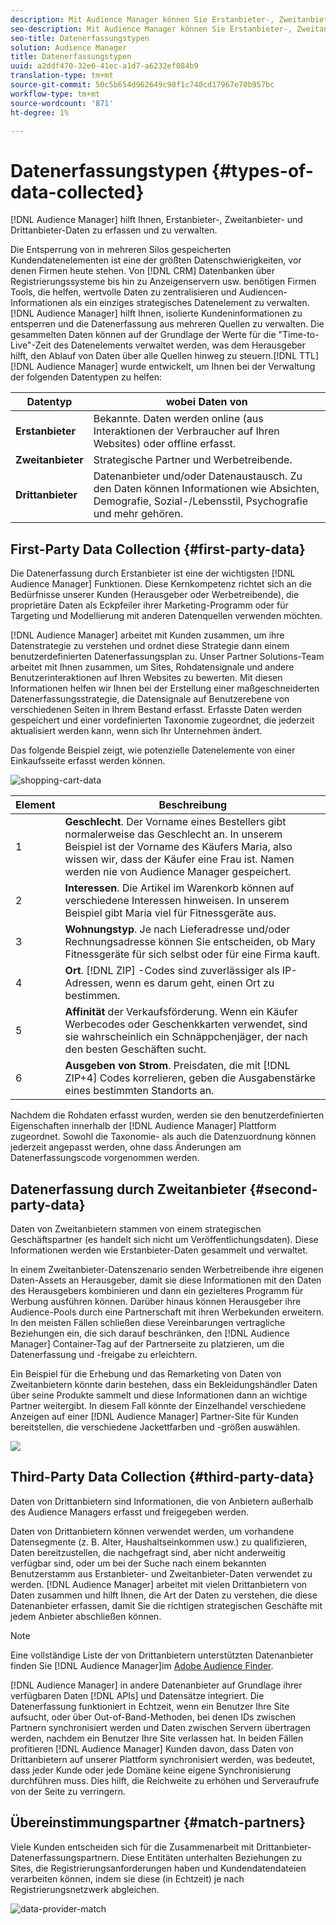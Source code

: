 ```yaml
---
description: Mit Audience Manager können Sie Erstanbieter-, Zweitanbieter- und Drittanbieter-Daten erfassen und verwalten.
seo-description: Mit Audience Manager können Sie Erstanbieter-, Zweitanbieter- und Drittanbieter-Daten erfassen und verwalten.
seo-title: Datenerfassungstypen
solution: Audience Manager
title: Datenerfassungstypen
uuid: a2ddf470-32e6-41ec-a1d7-a6232ef084b9
translation-type: tm+mt
source-git-commit: 50c5b654d962649c98f1c740cd17967e70b957bc
workflow-type: tm+mt
source-wordcount: '871'
ht-degree: 1%

---
```



# Datenerfassungstypen {#types-of-data-collected}

[!DNL Audience Manager] hilft Ihnen, Erstanbieter-, Zweitanbieter- und Drittanbieter-Daten zu erfassen und zu verwalten.

Die Entsperrung von in mehreren Silos gespeicherten Kundendatenelementen ist eine der größten Datenschwierigkeiten, vor denen Firmen heute stehen. Von [!DNL CRM] Datenbanken über Registrierungssysteme bis hin zu Anzeigenservern usw. benötigen Firmen Tools, die helfen, wertvolle Daten zu zentralisieren und Audiencen-Informationen als ein einziges strategisches Datenelement zu verwalten. [!DNL Audience Manager] hilft Ihnen, isolierte Kundeninformationen zu entsperren und die Datenerfassung aus mehreren Quellen zu verwalten. Die gesammelten Daten können auf der Grundlage der Werte für die &quot;Time-to-Live&quot;-Zeit des Datenelements verwaltet werden, was dem Herausgeber hilft, den Ablauf von Daten über alle Quellen hinweg zu steuern.[!DNL TTL] [!DNL Audience Manager] wurde entwickelt, um Ihnen bei der Verwaltung der folgenden Datentypen zu helfen:

| Datentyp | wobei Daten von |
|---|---|
| **Erstanbieter** | Bekannte. Daten werden online (aus Interaktionen der Verbraucher auf Ihren Websites) oder offline erfasst. |
| **Zweitanbieter** | Strategische Partner und Werbetreibende. |
| **Drittanbieter** | Datenanbieter und/oder Datenaustausch. Zu den Daten können Informationen wie Absichten, Demografie, Sozial-/Lebensstil, Psychografie und mehr gehören. |

## First-Party Data Collection {#first-party-data}

Die Datenerfassung durch Erstanbieter ist eine der wichtigsten [!DNL Audience Manager] Funktionen. Diese Kernkompetenz richtet sich an die Bedürfnisse unserer Kunden (Herausgeber oder Werbetreibende), die proprietäre Daten als Eckpfeiler ihrer Marketing-Programm oder für Targeting und Modellierung mit anderen Datenquellen verwenden möchten.

<!-- 

c_1st_party_data.xml

 -->

[!DNL Audience Manager] arbeitet mit Kunden zusammen, um ihre Datenstrategie zu verstehen und ordnet diese Strategie dann einem benutzerdefinierten Datenerfassungsplan zu. Unser Partner Solutions-Team arbeitet mit Ihnen zusammen, um Sites, Rohdatensignale und andere Benutzerinteraktionen auf Ihren Websites zu bewerten. Mit diesen Informationen helfen wir Ihnen bei der Erstellung einer maßgeschneiderten Datenerfassungsstrategie, die Datensignale auf Benutzerebene von verschiedenen Seiten in Ihrem Bestand erfasst. Erfasste Daten werden gespeichert und einer vordefinierten Taxonomie zugeordnet, die jederzeit aktualisiert werden kann, wenn sich Ihr Unternehmen ändert.

Das folgende Beispiel zeigt, wie potenzielle Datenelemente von einer Einkaufsseite erfasst werden können.

![shopping-cart-data](assets/shopping-cart-data.png)

| Element | Beschreibung |
|---|---|
| 1 | **Geschlecht**. Der Vorname eines Bestellers gibt normalerweise das Geschlecht an. In unserem Beispiel ist der Vorname des Käufers Maria, also wissen wir, dass der Käufer eine Frau ist. Namen werden nie von Audience Manager gespeichert. |
| 2 | **Interessen**. Die Artikel im Warenkorb können auf verschiedene Interessen hinweisen. In unserem Beispiel gibt Maria viel für Fitnessgeräte aus. |
| 3 | **Wohnungstyp**. Je nach Lieferadresse und/oder Rechnungsadresse können Sie entscheiden, ob Mary Fitnessgeräte für sich selbst oder für eine Firma kauft. |
| 4 | **Ort**. [!DNL ZIP] -Codes sind zuverlässiger als IP-Adressen, wenn es darum geht, einen Ort zu bestimmen. |
| 5 | **Affinität** der Verkaufsförderung. Wenn ein Käufer Werbecodes oder Geschenkkarten verwendet, sind sie wahrscheinlich ein Schnäppchenjäger, der nach den besten Geschäften sucht. |
| 6 | **Ausgeben von Strom**. Preisdaten, die mit [!DNL ZIP+4] Codes korrelieren, geben die Ausgabenstärke eines bestimmten Standorts an. |

Nachdem die Rohdaten erfasst wurden, werden sie den benutzerdefinierten Eigenschaften innerhalb der [!DNL Audience Manager] Plattform zugeordnet. Sowohl die Taxonomie- als auch die Datenzuordnung können jederzeit angepasst werden, ohne dass Änderungen am Datenerfassungscode vorgenommen werden.

## Datenerfassung durch Zweitanbieter {#second-party-data}

Daten von Zweitanbietern stammen von einem strategischen Geschäftspartner (es handelt sich nicht um Veröffentlichungsdaten). Diese Informationen werden wie Erstanbieter-Daten gesammelt und verwaltet.

<!-- 

c_2nd_party_data.xml

 -->

In einem Zweitanbieter-Datenszenario senden Werbetreibende ihre eigenen Daten-Assets an Herausgeber, damit sie diese Informationen mit den Daten des Herausgebers kombinieren und dann ein gezielteres Programm für Werbung ausführen können. Darüber hinaus können Herausgeber ihre Audience-Pools durch eine Partnerschaft mit ihren Werbekunden erweitern. In den meisten Fällen schließen diese Vereinbarungen vertragliche Beziehungen ein, die sich darauf beschränken, den [!DNL Audience Manager] Container-Tag auf der Partnerseite zu platzieren, um die Datenerfassung und -freigabe zu erleichtern.

Ein Beispiel für die Erhebung und das Remarketing von Daten von Zweitanbietern könnte darin bestehen, dass ein Bekleidungshändler Daten über seine Produkte sammelt und diese Informationen dann an wichtige Partner weitergibt. In diesem Fall könnte der Einzelhandel verschiedene Anzeigen auf einer [!DNL Audience Manager] Partner-Site für Kunden bereitstellen, die verschiedene Jackettfarben und -größen auswählen.

![](assets/shopping-cart-traits.png)

## Third-Party Data Collection {#third-party-data}

Daten von Drittanbietern sind Informationen, die von Anbietern außerhalb des Audience Managers erfasst und freigegeben werden.

<!-- 

c_3rd_party_data.xml

 -->

Daten von Drittanbietern können verwendet werden, um vorhandene Datensegmente (z. B. Alter, Haushaltseinkommen usw.) zu qualifizieren, Daten bereitzustellen, die nachgefragt sind, aber nicht anderweitig verfügbar sind, oder um bei der Suche nach einem bekannten Benutzerstamm aus Erstanbieter- und Zweitanbieter-Daten verwendet zu werden. [!DNL Audience Manager] arbeitet mit vielen Drittanbietern von Daten zusammen und hilft Ihnen, die Art der Daten zu verstehen, die diese Datenanbieter erfassen, damit Sie die richtigen strategischen Geschäfte mit jedem Anbieter abschließen können.

>[!NOTE]
>
>Eine vollständige Liste der von Drittanbietern unterstützten Datenanbieter finden Sie [!DNL Audience Manager]im [Adobe Audience Finder](https://www.adobe-audience-finder.com/).

[!DNL Audience Manager] in andere Datenanbieter auf Grundlage ihrer verfügbaren Daten [!DNL APIs] und Datensätze integriert. Die Datenerfassung funktioniert in Echtzeit, wenn ein Benutzer Ihre Site aufsucht, oder über Out-of-Band-Methoden, bei denen IDs zwischen Partnern synchronisiert werden und Daten zwischen Servern übertragen werden, nachdem ein Benutzer Ihre Site verlassen hat. In beiden Fällen profitieren [!DNL Audience Manager] Kunden davon, dass Daten von Drittanbietern auf unserer Plattform synchronisiert werden, was bedeutet, dass jeder Kunde oder jede Domäne keine eigene Synchronisierung durchführen muss. Dies hilft, die Reichweite zu erhöhen und Serveraufrufe von der Seite zu verringern.

## Übereinstimmungspartner {#match-partners}

Viele Kunden entscheiden sich für die Zusammenarbeit mit Drittanbieter-Datenerfassungspartnern. Diese Entitäten unterhalten Beziehungen zu Sites, die Registrierungsanforderungen haben und Kundendatendateien verarbeiten können, indem sie diese (in Echtzeit) je nach Registrierungsnetzwerk abgleichen.

![data-provider-match](assets/data-provider-match.png)
